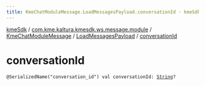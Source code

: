 ```yaml
---
title: KmeChatModuleMessage.LoadMessagesPayload.conversationId - kmeSdk
---
```


[kmeSdk](../../../index.html) / [com.kme.kaltura.kmesdk.ws.message.module](../../index.html) / [KmeChatModuleMessage](../index.html) / [LoadMessagesPayload](index.html) / [conversationId](./conversation-id.html)

# conversationId

`@SerializedName("conversation_id") val conversationId: `[`String`](https://kotlinlang.org/api/latest/jvm/stdlib/kotlin/-string/index.html)`?`